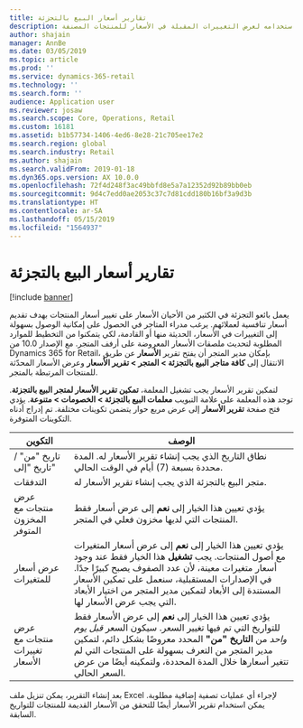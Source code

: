 ```yaml
---
title: تقارير أسعار البيع بالتجزئة
description: يوفر هذا الموضوع نظرة عامة حول ميزة تقرير الأسعار الذي يمكن استخدامه لعرض التغييرات المقبلة في الأسعار للمنتجات المصنفة.
author: shajain
manager: AnnBe
ms.date: 03/05/2019
ms.topic: article
ms.prod: ''
ms.service: dynamics-365-retail
ms.technology: ''
ms.search.form: ''
audience: Application user
ms.reviewer: josaw
ms.search.scope: Core, Operations, Retail
ms.custom: 16181
ms.assetid: b1b57734-1406-4ed6-8e28-21c705ee17e2
ms.search.region: global
ms.search.industry: Retail
ms.author: shajain
ms.search.validFrom: 2019-01-18
ms.dyn365.ops.version: AX 10.0.0
ms.openlocfilehash: 72f4d248f3ac49bbfd8e5a7a12352d92b89bb0eb
ms.sourcegitcommit: 9d4c7edd0ae2053c37c7d81cdd180b16bf3a9d3b
ms.translationtype: HT
ms.contentlocale: ar-SA
ms.lasthandoff: 05/15/2019
ms.locfileid: "1564937"
---
```

# <a name="retail-price-reports"></a>تقارير أسعار البيع بالتجزئة

[!include [banner](includes/banner.md)]


يعمل بائعو التجزئة في الكثير من الأحيان الأسعار على تغيير أسعار المنتجات بهدف تقديم أسعار تنافسية لعملائهم. يرغب مدراء المتاجر في الحصول على إمكانية الوصول بسهولة إلى التغييرات في الأسعار، الحديثة منها أو القادمة، لكي يتمكنوا من التخطيط للموارد المطلوبة لتحديث ملصقات الأسعار المعروضة على أرفف المتجر. مع الإصدار 10.0 من Dynamics 365 for Retail، بإمكان مدير المتجر أن يفتح تقرير **الأسعار** عن طريق الانتقال إلى **كافة متاجر البيع بالتجزئة‬ \> المتجر \> تقرير الأسعار** وعرض الأسعار المحدّثة للمنتجات المرتبطة بالمتجر. 

لتمكين تقرير الأسعار يجب تشغيل المعلمة، **تمكين تقرير الأسعار لمتجر البيع بالتجزئة**. توجد هذه المعلمة على علامة التبويب **معلمات البيع بالتجزئة \> الخصومات \> متنوعة‬**. يؤدي فتح صفحة **تقرير الأسعار** إلى عرض مربع حوار يتضمن تكوينات مختلفة. تم إدراج أدناه التكوينات المتوفرة.

| التكوين | ‏‏الوصف |
|---|---|
| تاريخ "من" / تاريخ "إلى"| نطاق التاريخ الذي يجب إنشاء تقرير الأسعار له. المدة محددة بسبعة (7) أيام في الوقت الحالي. |
| التدفقات| متجر البيع بالتجزئة الذي يجب إنشاء تقرير الأسعار له. |
| عرض منتجات مع المخزون المتوفر| يؤدي تعيين هذا الخيار إلى **نعم** إلى عرض أسعار فقط المنتجات التي لديها مخزون فعلي في المتجر. |
| عرض أسعار للمتغيرات | يؤدي تعيين هذا الخيار إلى **نعم** إلى عرض أسعار المتغيرات مع أصول المنتجات. يجب **تشغيل** هذا الخيار فقط عند وجود أسعار متغيرات معينة، لأن عدد الصفوف يصبح كبيرًا جدًا. في الإصدارات المستقبلية، سنعمل على تمكين الأسعار المستندة إلى الأبعاد لتمكين مدير المتجر من اختيار الأبعاد التي يجب عرض الأسعار لها. |
| عرض منتجات مع تغييرات الأسعار | يؤدي تعيين هذا الخيار إلى **نعم** إلى عرض الأسعار فقط للتواريخ التي تم فيها تغيير السعر. سيكون السعر *قبل يوم واحد* من **التاريخ "من"** المحدد معروضًا بشكل دائم، لتمكين مدير المتجر من التعرف بسهولة على المنتجات التي لم تتغير أسعارها خلال المدة المحددة، ولتمكينه أيضًا من عرض السعر الحالي. |

بعد إنشاء التقرير، يمكن تنزيل ملف Excel لإجراء أي عمليات تصفية إضافية مطلوبة. يمكن استخدام تقرير الأسعار أيضًا للتحقق من الأسعار القديمة للمنتجات للتواريخ السابقة.
